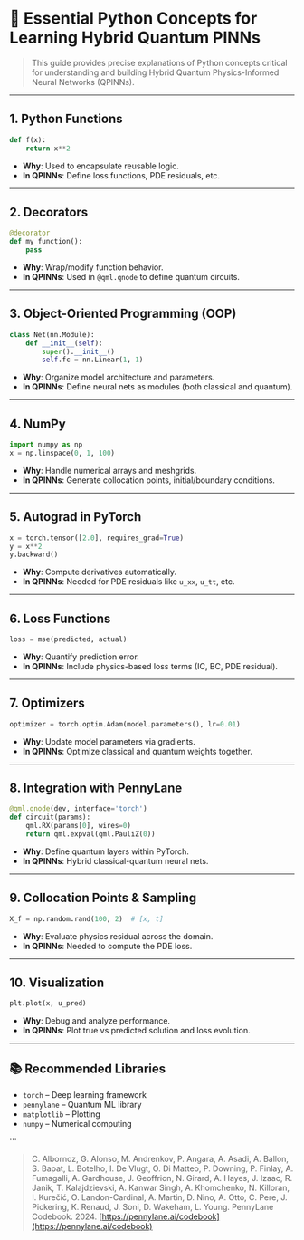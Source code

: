 
# 🐍 Essential Python Concepts for Learning Hybrid Quantum PINNs

> This guide provides precise explanations of Python concepts critical for understanding and building Hybrid Quantum Physics-Informed Neural Networks (QPINNs).

---

## 1. Python Functions

```python
def f(x):
    return x**2
```

- **Why**: Used to encapsulate reusable logic.
- **In QPINNs**: Define loss functions, PDE residuals, etc.

---

## 2. Decorators

```python
@decorator
def my_function():
    pass
```

- **Why**: Wrap/modify function behavior.
- **In QPINNs**: Used in `@qml.qnode` to define quantum circuits.

---

## 3. Object-Oriented Programming (OOP)

```python
class Net(nn.Module):
    def __init__(self):
        super().__init__()
        self.fc = nn.Linear(1, 1)
```

- **Why**: Organize model architecture and parameters.
- **In QPINNs**: Define neural nets as modules (both classical and quantum).

---

## 4. NumPy

```python
import numpy as np
x = np.linspace(0, 1, 100)
```

- **Why**: Handle numerical arrays and meshgrids.
- **In QPINNs**: Generate collocation points, initial/boundary conditions.

---

## 5. Autograd in PyTorch

```python
x = torch.tensor([2.0], requires_grad=True)
y = x**2
y.backward()
```

- **Why**: Compute derivatives automatically.
- **In QPINNs**: Needed for PDE residuals like `u_xx`, `u_tt`, etc.

---

## 6. Loss Functions

```python
loss = mse(predicted, actual)
```

- **Why**: Quantify prediction error.
- **In QPINNs**: Include physics-based loss terms (IC, BC, PDE residual).

---

## 7. Optimizers

```python
optimizer = torch.optim.Adam(model.parameters(), lr=0.01)
```

- **Why**: Update model parameters via gradients.
- **In QPINNs**: Optimize classical and quantum weights together.

---

## 8. Integration with PennyLane

```python
@qml.qnode(dev, interface='torch')
def circuit(params):
    qml.RX(params[0], wires=0)
    return qml.expval(qml.PauliZ(0))
```

- **Why**: Define quantum layers within PyTorch.
- **In QPINNs**: Hybrid classical-quantum neural nets.

---

## 9. Collocation Points & Sampling

```python
X_f = np.random.rand(100, 2)  # [x, t]
```

- **Why**: Evaluate physics residual across the domain.
- **In QPINNs**: Needed to compute the PDE loss.

---

## 10. Visualization

```python
plt.plot(x, u_pred)
```

- **Why**: Debug and analyze performance.
- **In QPINNs**: Plot true vs predicted solution and loss evolution.

---

## 📚 Recommended Libraries

- `torch` – Deep learning framework
- `pennylane` – Quantum ML library
- `matplotlib` – Plotting
- `numpy` – Numerical computing

'''
> C. Albornoz, G. Alonso, M. Andrenkov, P. Angara, A. Asadi, A. Ballon, S. Bapat, L. Botelho, I. De Vlugt, O. Di Matteo, P. Downing, P. Finlay, A. Fumagalli, A. Gardhouse, J. Geoffrion, N. Girard, A. Hayes, J. Izaac, R. Janik, T. Kalajdzievski, A. Kanwar Singh, A. Khomchenko, N. Killoran, I. Kurečić, O. Landon-Cardinal, A. Martin, D. Nino, A. Otto, C. Pere, J. Pickering, K. Renaud, J. Soni, D. Wakeham, L. Young. PennyLane Codebook. 2024. [https://pennylane.ai/codebook](https://pennylane.ai/codebook)